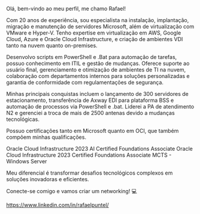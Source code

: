 Olá, bem-vindo ao meu perfil, me chamo Rafael! 

Com 20 anos de experiência, sou especialista na instalação, implantação, migração e manutenção de servidores Microsoft, além de virtualização com VMware e Hyper-V. Tenho expertise em virtualização em AWS, Google Cloud, Azure e Oracle Cloud Infrastructure, e criação de ambientes VDI tanto na nuvem quanto on-premises.

Desenvolvo scripts em PowerShell e .Bat para automação de tarefas, possuo conhecimento em ITIL e gestão de mudanças. Oferece suporte ao usuário final, gerenciamento e otimização de ambientes de TI na nuvem, colaboração com departamentos internos para soluções personalizadas e garantia de conformidade com regulamentações de segurança.

Minhas principais conquistas incluem o lançamento de 300 servidores de estacionamento, transferência de Axway EDI para plataforma BSS e automação de processos via PowerShell e .bat. Liderei a PA de atendimento N2 e gerenciei a troca de mais de 2500 antenas devido a mudanças tecnológicas.

Possuo certificações tanto em Microsoft quanto em OCI, que também compõem minhas qualificações.

Oracle Cloud Infrastructure 2023 AI Certified Foundations Associate
Oracle Cloud Infrastructure 2023 Certified Foundations Associate
MCTS - Windows Server

Meu diferencial é transformar desafios tecnológicos complexos em soluções inovadoras e eficientes.

 Conecte-se comigo e vamos criar um networking! 💻
 

https://www.linkedin.com/in/rafaelpuntel/
